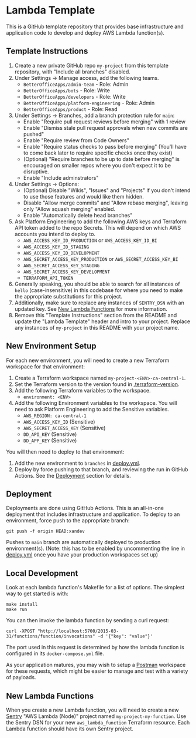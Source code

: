 # Lambda Template

This is a GitHub template repository that provides base infrastructure and application code to develop and deploy AWS Lambda function(s).

## Template Instructions

1. Create a new private GitHub repo `my-project` from this template repository, with "Include all branches" disabled.
2. Under Settings -> Manage access, add the following teams.
   - `BetterOfficeApps/admin-team` - Role: Admin
   - `BetterOfficeApps/bots` - Role: Write
   - `BetterOfficeApps/developers` - Role: Write
   - `BetterOfficeApps/platform-engineering` - Role: Admin
   - `BetterOfficeApps/product` - Role: Read
3. Under Settings -> Branches, add a branch protection rule for `main`:
   - Enable "Require pull request reviews before merging" with 1 review
   - Enable "Dismiss stale pull request approvals when new commits are pushed"
   - Enable "Require review from Code Owners"
   - Enable "Require status checks to pass before merging" (You'll have to come back later to require specific checks once they exist)
   - (Optional) "Require branches to be up to date before merging" is encouraged on smaller repos where you don't expect it to be disruptive.
   - Enable "Include adminstrators"
4. Under Settings -> Options:
   - (Optional) Disable "Wikis", "Issues" and "Projects" if you don't intend to use those features and would like them hidden.
   - Disable "Allow merge commits" and "Allow rebase merging", leaving only "Allow squash merging" enabled.
   - Enable "Automatically delete head branches"
5. Ask Platform Engineering to add the following AWS keys and Terraform API token added to the repo Secrets. This will depend on which AWS accounts you intend to deploy to.
   - `AWS_ACCESS_KEY_ID_PRODUCTION` or `AWS_ACCESS_KEY_ID_BI`
   - `AWS_ACCESS_KEY_ID_STAGING`
   - `AWS_ACCESS_KEY_ID_DEVELOPMENT`
   - `AWS_SECRET_ACCESS_KEY_PRODUCTION` or `AWS_SECRET_ACCESS_KEY_BI`
   - `AWS_SECRET_ACCESS_KEY_STAGING`
   - `AWS_SECRET_ACCESS_KEY_DEVELOPMENT`
   - `TERRAFORM_API_TOKEN`
6. Generally speaking, you should be able to search for all instances of `hello` (case-insensitive) in this codebase for where you need to make the appropriate substitutions for this project.
7. Additionally, make sure to replace any instances of `SENTRY_DSN` with an updated key. See [New Lambda Functions](#New-Lambda-Functions) for more information.
8. Remove this "Template Instructions" section from the README and update the "Lambda Template" header and intro to your project. Replace any instances of `my-project` in this README with your project name.

## New Environment Setup

For each new environment, you will need to create a new Terraform workspace for that environment:

1. Create a Terraform workspace named `my-project-<ENV>-ca-central-1`.
2. Set the Terraform version to the version found in [.terraform-version](.terraform-version).
3. Add the following Terraform variables to the workspace.
   - `environment: <ENV>`
4. Add the following Environment variables to the workspace. You will need to ask Platform Engineering to add the Sensitive variables.
   - `AWS_REGION: ca-central-1`
   - `AWS_ACCESS_KEY_ID` (Sensitive)
   - `AWS_SECRET_ACCESS_KEY` (Sensitive)
   - `DD_API_KEY` (Sensitive)
   - `DD_APP_KEY` (Sensitive)

You will then need to deploy to that environment:

1. Add the new environment to `branches` in [deploy.yml](.github/workflows/deploy.yml).
2. Deploy by force pushing to that branch, and reviewing the run in GitHub Actions. See the [Deployment](#Deployment) section for details.

## Deployment

Deployments are done using GitHub Actions. This is an all-in-one deployment that includes infrastructure and application. To deploy to an environment, force push to the appropriate branch:

```
git push -f origin HEAD:xandev
```

Pushes to `main` branch are automatically deployed to production environment(s). (Note: this has to be enabled by uncommenting the line in [deploy.yml](.github/workflows/deploy.yml) once you have your production workspaces set up)

## Local Development

Look at each lambda function's Makefile for a list of options. The simplest way to get started is with:

```
make install
make run
```

You can then invoke the lambda function by sending a curl request:

```
curl -XPOST "http://localhost:5700/2015-03-31/functions/function/invocations" -d '{"key": "value"}'
```

The port used in this request is determined by how the lambda function is configured in its `docker-compose.yml` file.

As your application matures, you may wish to setup a [Postman](https://www.postman.com/) workspace for these requests, which might be easier to manage and test with a variety of payloads.

## New Lambda Functions

When you create a new Lambda function, you will need to create a new [Sentry](https://sentry.io/organizations/lendesk/projects/new/) "AWS Lambda (Node)" project named `my-project-my-function`. Use the Sentry DSN for your new `aws_lambda_function` Terraform resource. Each Lambda function should have its own Sentry project.
